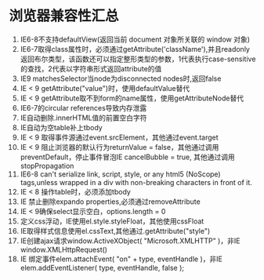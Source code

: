 浏览器兼容性汇总
=============================
1. IE6-8不支持defaultView(返回当前 document 对象所关联的 window 对象)
2. IE6-7取得class属性时，必须通过getAttribute('className'),并且readonly返回布尔类型，该函数还可以指定整形类型的参数，1代表执行case-sensitive的查找，2代表以字符串形式返回attribute的值
3. IE9 matchesSelector当node为disconnected nodes时,返回false
4. IE < 9 getAttribute("value")时，使用defaultValue替代
5. IE < 9 getAttribute取不到form的name属性，使用getAttributeNode替代
6. IE6-7的circular references导致内存泄露
7. IE自动删除.innerHTML值的前置空白字符
8. IE自动为空table补上tbody
9. IE < 9 取得事件源通过event.srcElement，其他通过event.target
10. IE < 9 阻止浏览器的默认行为returnValue = false，其他通过调用preventDefault，停止事件冒泡IE cancelBubble = true, 其他通过调用stopPropagation 
11. IE6-8 can't serialize link, script, style, or any html5 (NoScope) tags,unless wrapped in a div with non-breaking characters in front of it.
12. IE < 8 操作table时，必须添加tbody
13. IE 禁止删除expando properties,必须通过removeAttribute
14. IE < 9确保select显示空白，options.length = 0
15. 定义css浮动，IE使用el.style.styleFloat，其他使用cssFloat
16. IE取得样式信息使用el.cssText,其他通过.getAttribute("style") 
17. IE创建ajax请求window.ActiveXObject( "Microsoft.XMLHTTP" )，非IE window.XMLHttpRequest()
18. IE 绑定事件elem.attachEvent( "on" + type, eventHandle )，非IE elem.addEventListener( type, eventHandle, false );
